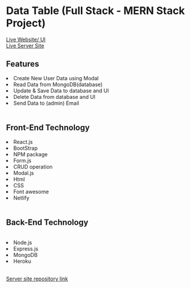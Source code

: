 # Data Table (Full Stack  - MERN Stack Project)<br>
<a href="https://data-table-client.netlify.app/">Live Website/ UI</a>
<br>
<a href="https://powerful-tundra-11389.herokuapp.com/">Live Server Site</a>
<h2>Features</h2>
<li>Create New User Data using Modal</li>
<li>Read Data from MongoDB(database)</li>
<li>Update & Save Data to database and UI</li>
<li>Delete Data from database and UI</li>
<li>Send Data to (admin) Email</li>


<br>
<h2>Front-End Technology</h2>
<li>React.js</li>
<li>BootStrap</li>
<li>NPM package</li>
<li>Form.js</li>
<li>CRUD operation</li>
<li>Modal.js</li>
<li>Html</li>
<li>CSS</li>
<li>Font awesome</li>
<li>Netlify</li>
<br>

<h2>Back-End Technology</h2><br>
<li>Node.js</li>
<li>Express.js</li>
<li>MongoDB</li>
<li>Heroku</li>

<br>

<a href="https://github.com/Shahman-Riaz/data-table-server">Server site repository link</a>
<br>
